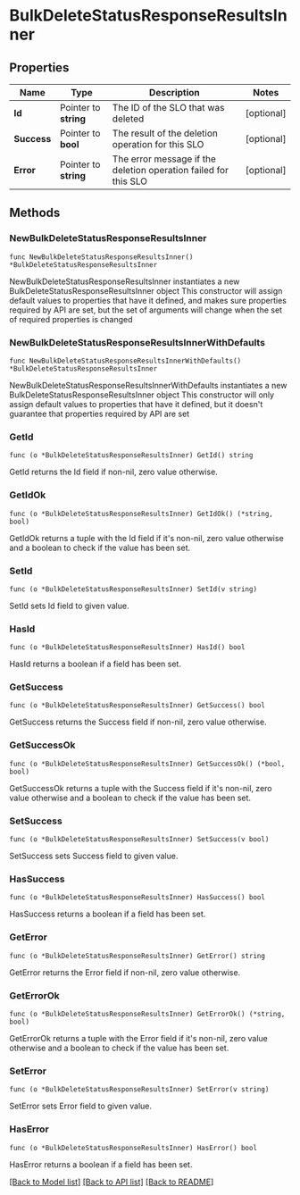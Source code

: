 # BulkDeleteStatusResponseResultsInner

## Properties

Name | Type | Description | Notes
------------ | ------------- | ------------- | -------------
**Id** | Pointer to **string** | The ID of the SLO that was deleted | [optional] 
**Success** | Pointer to **bool** | The result of the deletion operation for this SLO | [optional] 
**Error** | Pointer to **string** | The error message if the deletion operation failed for this SLO | [optional] 

## Methods

### NewBulkDeleteStatusResponseResultsInner

`func NewBulkDeleteStatusResponseResultsInner() *BulkDeleteStatusResponseResultsInner`

NewBulkDeleteStatusResponseResultsInner instantiates a new BulkDeleteStatusResponseResultsInner object
This constructor will assign default values to properties that have it defined,
and makes sure properties required by API are set, but the set of arguments
will change when the set of required properties is changed

### NewBulkDeleteStatusResponseResultsInnerWithDefaults

`func NewBulkDeleteStatusResponseResultsInnerWithDefaults() *BulkDeleteStatusResponseResultsInner`

NewBulkDeleteStatusResponseResultsInnerWithDefaults instantiates a new BulkDeleteStatusResponseResultsInner object
This constructor will only assign default values to properties that have it defined,
but it doesn't guarantee that properties required by API are set

### GetId

`func (o *BulkDeleteStatusResponseResultsInner) GetId() string`

GetId returns the Id field if non-nil, zero value otherwise.

### GetIdOk

`func (o *BulkDeleteStatusResponseResultsInner) GetIdOk() (*string, bool)`

GetIdOk returns a tuple with the Id field if it's non-nil, zero value otherwise
and a boolean to check if the value has been set.

### SetId

`func (o *BulkDeleteStatusResponseResultsInner) SetId(v string)`

SetId sets Id field to given value.

### HasId

`func (o *BulkDeleteStatusResponseResultsInner) HasId() bool`

HasId returns a boolean if a field has been set.

### GetSuccess

`func (o *BulkDeleteStatusResponseResultsInner) GetSuccess() bool`

GetSuccess returns the Success field if non-nil, zero value otherwise.

### GetSuccessOk

`func (o *BulkDeleteStatusResponseResultsInner) GetSuccessOk() (*bool, bool)`

GetSuccessOk returns a tuple with the Success field if it's non-nil, zero value otherwise
and a boolean to check if the value has been set.

### SetSuccess

`func (o *BulkDeleteStatusResponseResultsInner) SetSuccess(v bool)`

SetSuccess sets Success field to given value.

### HasSuccess

`func (o *BulkDeleteStatusResponseResultsInner) HasSuccess() bool`

HasSuccess returns a boolean if a field has been set.

### GetError

`func (o *BulkDeleteStatusResponseResultsInner) GetError() string`

GetError returns the Error field if non-nil, zero value otherwise.

### GetErrorOk

`func (o *BulkDeleteStatusResponseResultsInner) GetErrorOk() (*string, bool)`

GetErrorOk returns a tuple with the Error field if it's non-nil, zero value otherwise
and a boolean to check if the value has been set.

### SetError

`func (o *BulkDeleteStatusResponseResultsInner) SetError(v string)`

SetError sets Error field to given value.

### HasError

`func (o *BulkDeleteStatusResponseResultsInner) HasError() bool`

HasError returns a boolean if a field has been set.


[[Back to Model list]](../README.md#documentation-for-models) [[Back to API list]](../README.md#documentation-for-api-endpoints) [[Back to README]](../README.md)


